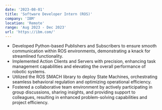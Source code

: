 ```yaml
---
date: '2023-08-01'
title: 'Software Developer Intern (ROS)'
company: 'IBM'
location: 'Remote'
range: 'Aug 2023 - Dec 2023'
url: 'https://ibm.com/'
---
```


- Developed Python-based Publishers and Subscribers to ensure smooth communication within ROS environments, demonstrating a knack for streamlined functionality.
- Implemented Action Clients and Servers with precision, enhancing task management capabilities and elevating the overall performance of robotic systems.
- Utilized the ROS SMACH library to deploy State Machines, orchestrating seamless behavioral regulation and optimizing operational efficiency.
- Fostered a collaborative team environment by actively participating in group discussions, sharing insights, and providing support to colleagues, resulting in enhanced problem-solving capabilities and project efficiency.
